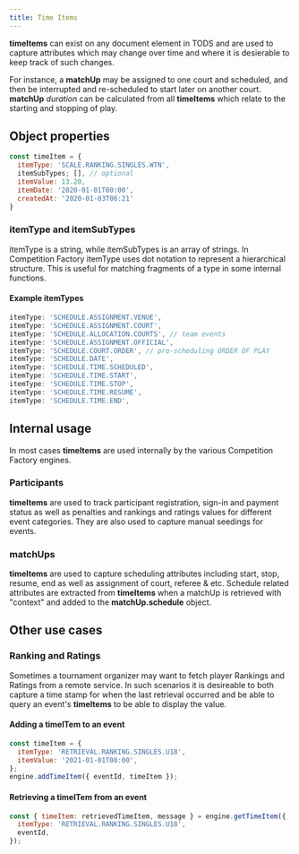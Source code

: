 ```yaml
---
title: Time Items
---
```


**timeItems** can exist on any document element in TODS and are used to capture attributes which may change over time and where it is desierable to keep track of such changes.

For instance, a **matchUp** may be assigned to one court and scheduled, and then be interrupted and re-scheduled to start later on another court. **matchUp** _duration_ can be calculated from all **timeItems** which relate to the starting and stopping of play.

## Object properties

```js
const timeItem = {
  itemType: 'SCALE.RANKING.SINGLES.WTN',
  itemSubTypes; [], // optional
  itemValue: 13.20,
  itemDate: '2020-01-01T00:00',
  createdAt: '2020-01-03T06:21'
}
```

### itemType and itemSubTypes

itemType is a string, while itemSubTypes is an array of strings. In Competition Factory itemType uses dot notation to represent a hierarchical structure. This is useful for matching fragments of a type in some internal functions.

#### Example itemTypes

```js
itemType: 'SCHEDULE.ASSIGNMENT.VENUE',
itemType: 'SCHEDULE.ASSIGNMENT.COURT',
itemType: 'SCHEDULE.ALLOCATION.COURTS', // team events
itemType: 'SCHEDULE.ASSIGNMENT.OFFICIAL',
itemType: 'SCHEDULE.COURT.ORDER', // pro-scheduling ORDER OF PLAY
itemType: 'SCHEDULE.DATE',
itemType: 'SCHEDULE.TIME.SCHEDULED',
itemType: 'SCHEDULE.TIME.START',
itemType: 'SCHEDULE.TIME.STOP',
itemType: 'SCHEDULE.TIME.RESUME',
itemType: 'SCHEDULE.TIME.END',
```

## Internal usage

In most cases **timeItems** are used internally by the various Competition Factory engines.

### Participants

**timeItems** are used to track participant registration, sign-in and payment status as well as penalties and rankings and ratings values for different event categories. They are also used to capture manual seedings for events.

### matchUps

**timeItems** are used to capture scheduling attributes including start, stop, resume, end as well as assignment of court, referee & etc. Schedule related attributes are extracted from **timeItems** when a matchUp is retrieved with "context" and added to the **matchUp.schedule** object.

## Other use cases

### Ranking and Ratings

Sometimes a tournament organizer may want to fetch player Rankings and Ratings from a remote service. In such scenarios it is desireable to both capture a time stamp for when the last retrieval occurred and be able to query an event's **timeItems** to be able to display the value.

#### Adding a timeITem to an event

```js
const timeItem = {
  itemType: 'RETRIEVAL.RANKING.SINGLES.U18',
  itemValue: '2021-01-01T00:00',
};
engine.addTimeItem({ eventId, timeItem });
```

#### Retrieving a timeITem from an event

```js
const { timeItem: retrievedTimeItem, message } = engine.getTimeItem({
  itemType: 'RETRIEVAL.RANKING.SINGLES.U18',
  eventId,
});
```
